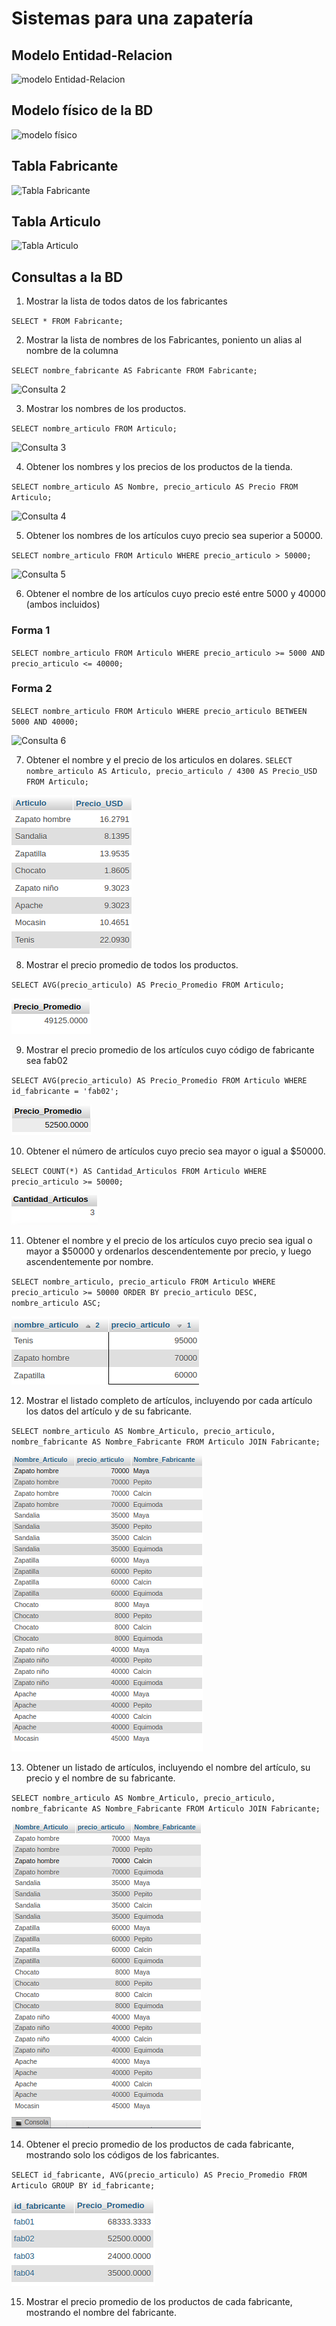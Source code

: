 # Sistemas para una zapatería

## Modelo Entidad-Relacion

![modelo Entidad-Relacion](img/bd_zapateria.png "Modelo Entidad-Relación")

## Modelo físico de la BD

![modelo físico](img/modelo_fisico.png "Modelo físico de la BD")

## Tabla Fabricante

![Tabla Fabricante](img/tabla_fabricante.png "Tabla Fabricante")

## Tabla Articulo
![Tabla Articulo](img/tabla_articulo.png "Tabla Articulo")

## Consultas a la BD

1. Mostrar la lista de todos datos de los fabricantes

`SELECT * FROM Fabricante;`

2. Mostrar la lista de nombres de los Fabricantes, poniento un alias al nombre de la columna

`SELECT nombre_fabricante AS Fabricante FROM Fabricante;`

![Consulta 2](img/consulta_2.png "Consulta 2")

3. Mostrar los nombres de los productos.

`SELECT nombre_articulo FROM Articulo;`

![Consulta 3](img/consulta_3.png "Consulta 3")

4. Obtener los nombres y los precios de los productos de la tienda.

`SELECT nombre_articulo AS Nombre, precio_articulo AS Precio FROM Articulo;`

![Consulta 4](img/consulta_4.png "Consulta 4")

5. Obtener los nombres de los artículos cuyo precio sea superior a 50000.

`SELECT nombre_articulo FROM Articulo WHERE precio_articulo > 50000;`

![Consulta 5](img/consulta_5.png  "Consulta 5")

6. Obtener el nombre de los artículos cuyo precio esté entre 5000 y 40000 (ambos incluidos)

### Forma 1
`SELECT nombre_articulo FROM Articulo WHERE precio_articulo >= 5000 AND precio_articulo <= 40000;`

### Forma 2
`SELECT nombre_articulo FROM Articulo WHERE precio_articulo BETWEEN 5000 AND 40000;`

![Consulta 6](img/consulta_6.png  "Consulta 6")

7. Obtener el nombre y el precio de los articulos en dolares. 
`SELECT nombre_articulo AS Articulo, precio_articulo / 4300 AS Precio_USD FROM Articulo;`

![Consulta 7](img/consulta_7.png  "Consulta 7")

8. Mostrar el precio promedio de todos los productos.

`SELECT AVG(precio_articulo) AS Precio_Promedio FROM Articulo;`

![Consulta 8](img/consulta_8.png  "Consulta 8")

9. Mostrar el precio promedio de los artículos cuyo código de fabricante sea fab02

`SELECT AVG(precio_articulo) AS Precio_Promedio FROM Articulo WHERE id_fabricante = 'fab02';`

![Consulta 9](img/consulta_9.png  "Consulta 9")

10. Obtener el número de artículos cuyo precio sea mayor o igual a $50000.

`SELECT COUNT(*) AS Cantidad_Articulos FROM Articulo WHERE precio_articulo >= 50000;`

![Consulta 10](img/consulta_10.png  "Consulta 10")

11. Obtener el nombre y el precio de los artículos cuyo precio sea igual o mayor a $50000 y ordenarlos descendentemente por precio, y luego ascendentemente por nombre.

`SELECT nombre_articulo, precio_articulo FROM Articulo WHERE precio_articulo >= 50000 ORDER BY precio_articulo DESC, nombre_articulo ASC;`

![Consulta 11](img/consulta_11.png  "Consulta 11")

12. Mostrar el listado completo de artículos, incluyendo por cada artículo los datos del artículo y de su fabricante.

`SELECT nombre_articulo AS Nombre_Articulo, precio_articulo, nombre_fabricante AS Nombre_Fabricante FROM Articulo JOIN Fabricante;`

![Consulta 12](img/consulta_12.png  "Consulta 12")

13. Obtener un listado de artículos, incluyendo el nombre del artículo, su precio y el nombre de su fabricante.

`SELECT nombre_articulo AS Nombre_Articulo, precio_articulo, nombre_fabricante AS Nombre_Fabricante FROM Articulo JOIN Fabricante;`

![Consulta 13](img/consulta_13.png  "Consulta 13")

14. Obtener el precio promedio de los productos de cada fabricante, mostrando solo los códigos de los fabricantes.

`SELECT id_fabricante, AVG(precio_articulo) AS Precio_Promedio FROM Articulo GROUP BY id_fabricante;`

![Consulta 14](img/consulta_14.png  "Consulta 14")

15. Mostrar el precio promedio de los productos de cada fabricante, mostrando el nombre del fabricante.
